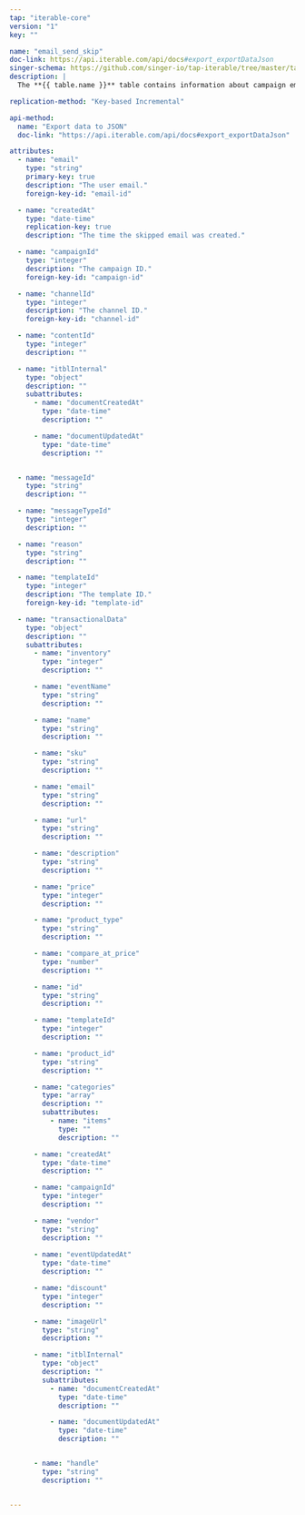 ```yaml
---
tap: "iterable-core"
version: "1"
key: ""

name: "email_send_skip"
doc-link: https://api.iterable.com/api/docs#export_exportDataJson
singer-schema: https://github.com/singer-io/tap-iterable/tree/master/tap_iterable/schemas/email_send_skip.json
description: |
  The **{{ table.name }}** table contains information about campaign email recipients that were skipped in your {{ integration.display_name }} account.

replication-method: "Key-based Incremental"

api-method:
  name: "Export data to JSON"
  doc-link: "https://api.iterable.com/api/docs#export_exportDataJson"

attributes:
  - name: "email"
    type: "string"
    primary-key: true
    description: "The user email."
    foreign-key-id: "email-id"

  - name: "createdAt"
    type: "date-time"
    replication-key: true
    description: "The time the skipped email was created."  

  - name: "campaignId"
    type: "integer"
    description: "The campaign ID."
    foreign-key-id: "campaign-id"

  - name: "channelId"
    type: "integer"
    description: "The channel ID."
    foreign-key-id: "channel-id"

  - name: "contentId"
    type: "integer"
    description: ""

  - name: "itblInternal"
    type: "object"
    description: ""
    subattributes:
      - name: "documentCreatedAt"
        type: "date-time"
        description: ""

      - name: "documentUpdatedAt"
        type: "date-time"
        description: ""


  - name: "messageId"
    type: "string"
    description: ""

  - name: "messageTypeId"
    type: "integer"
    description: ""

  - name: "reason"
    type: "string"
    description: ""

  - name: "templateId"
    type: "integer"
    description: "The template ID."
    foreign-key-id: "template-id"

  - name: "transactionalData"
    type: "object"
    description: ""
    subattributes:
      - name: "inventory"
        type: "integer"
        description: ""

      - name: "eventName"
        type: "string"
        description: ""

      - name: "name"
        type: "string"
        description: ""

      - name: "sku"
        type: "string"
        description: ""

      - name: "email"
        type: "string"
        description: ""

      - name: "url"
        type: "string"
        description: ""

      - name: "description"
        type: "string"
        description: ""

      - name: "price"
        type: "integer"
        description: ""

      - name: "product_type"
        type: "string"
        description: ""

      - name: "compare_at_price"
        type: "number"
        description: ""

      - name: "id"
        type: "string"
        description: ""

      - name: "templateId"
        type: "integer"
        description: ""

      - name: "product_id"
        type: "string"
        description: ""

      - name: "categories"
        type: "array"
        description: ""
        subattributes:
          - name: "items"
            type: ""
            description: ""

      - name: "createdAt"
        type: "date-time"
        description: ""

      - name: "campaignId"
        type: "integer"
        description: ""

      - name: "vendor"
        type: "string"
        description: ""
  
      - name: "eventUpdatedAt"
        type: "date-time"
        description: ""

      - name: "discount"
        type: "integer"
        description: ""

      - name: "imageUrl"
        type: "string"
        description: ""

      - name: "itblInternal"
        type: "object"
        description: ""
        subattributes:
          - name: "documentCreatedAt"
            type: "date-time"
            description: ""

          - name: "documentUpdatedAt"
            type: "date-time"
            description: ""


      - name: "handle"
        type: "string"
        description: ""


---
```

